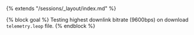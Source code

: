 {% extends "/sessions/_layout/index.md" %}

{% block goal %}
Testing highest downlink bitrate (9600bps) on download `telemetry.leop` file.
{% endblock %}

